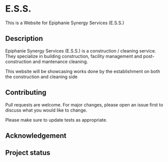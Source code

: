 # E.S.S.

 This is a Website for Epiphanie Synergy Services (E.S.S.)


## Description

Epiphanie Synergy Services (E.S.S.) is a construction / cleaning service. They specialize in building construction, facility management and post-construction and mantenance cleaning. 

This website will be showcasing works done by the establishment on both the construction and cleaning side


## Contributing

Pull requests are welcome. For major changes, please open an issue first
to discuss what you would like to change.

Please make sure to update tests as appropriate.

## Acknowledgement

## Project status 